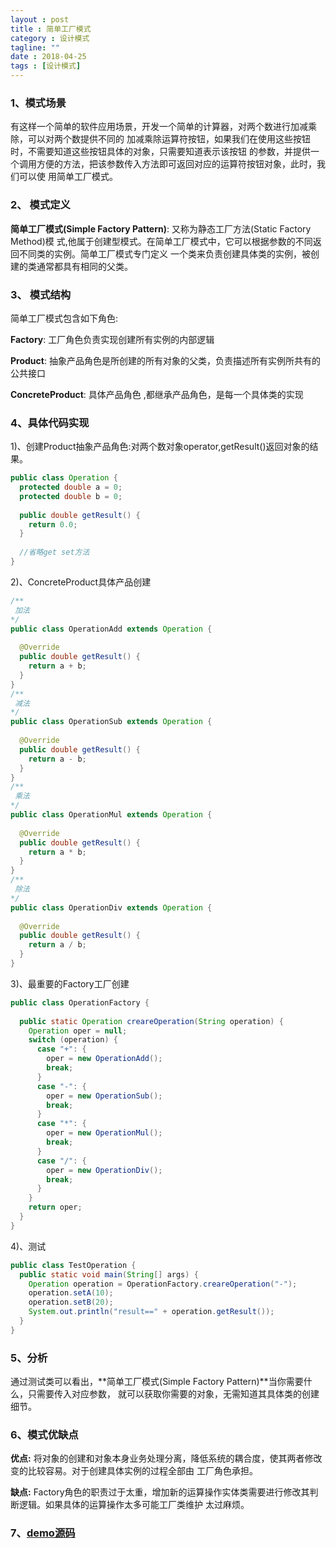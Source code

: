 ```yaml
---
layout : post
title : 简单工厂模式
category : 设计模式
tagline: ""
date : 2018-04-25
tags : [设计模式]
---
```


### 1、模式场景
有这样一个简单的软件应用场景，开发一个简单的计算器，对两个数进行加减乘除，可以对两个数提供不同的
加减乘除运算符按钮，如果我们在使用这些按钮时，不需要知道这些按钮具体的对象，只需要知道表示该按钮
的参数，并提供一个调用方便的方法，把该参数传入方法即可返回对应的运算符按钮对象，此时，我们可以使
用简单工厂模式。



### 2、 模式定义
**简单工厂模式(Simple Factory Pattern)**: 又称为静态工厂方法(Static Factory Method)模
式,他属于创建型模式。在简单工厂模式中，它可以根据参数的不同返回不同类的实例。简单工厂模式专门定义
一个类来负责创建具体类的实例，被创建的类通常都具有相同的父类。


### 3、 模式结构
简单工厂模式包含如下角色:

**Factory**: 工厂角色负责实现创建所有实例的内部逻辑

**Product**: 抽象产品角色是所创建的所有对象的父类，负责描述所有实例所共有的公共接口

**ConcreteProduct**: 具体产品角色 ,都继承产品角色，是每一个具体类的实现


### 4、具体代码实现
1)、创建Product抽象产品角色:对两个数对象operator,getResult()返回对象的结果。

```java
public class Operation {
  protected double a = 0;
  protected double b = 0;
  
  public double getResult() {
    return 0.0;
  }
  
  //省略get set方法
}
```

2)、ConcreteProduct具体产品创建

```java
/** 
 加法
*/
public class OperationAdd extends Operation {
  
  @Override
  public double getResult() {
    return a + b;
  }
}
/**
 减法
*/
public class OperationSub extends Operation {
  
  @Override
  public double getResult() {
    return a - b;
  }
}
/**
 乘法
*/
public class OperationMul extends Operation {
  
  @Override
  public double getResult() {
    return a * b;
  }
}
/**
 除法
*/
public class OperationDiv extends Operation {
  
  @Override
  public double getResult() {
    return a / b;
  }
}
```

3)、最重要的Factory工厂创建

```java
public class OperationFactory {
  
  public static Operation creareOperation(String operation) {
    Operation oper = null;
    switch (operation) {
      case "+": {
        oper = new OperationAdd();
        break;
      }
      case "-": {
        oper = new OperationSub();
        break;
      }
      case "*": {
        oper = new OperationMul();
        break;
      }
      case "/": {
        oper = new OperationDiv();
        break;
      }
    }
    return oper;
  }
}
```

4)、测试

```java
public class TestOperation {
  public static void main(String[] args) {
    Operation operation = OperationFactory.creareOperation("-");
    operation.setA(10);
    operation.setB(20);
    System.out.println("result==" + operation.getResult());
  }
}
```

### 5、分析
通过测试类可以看出，**简单工厂模式(Simple Factory Pattern)**当你需要什么，只需要传入对应参数，
就可以获取你需要的对象，无需知道其具体类的创建细节。


### 6、模式优缺点
**优点:**  将对象的创建和对象本身业务处理分离，降低系统的耦合度，使其两者修改变的比较容易。对于创建具体实例的过程全部由
工厂角色承担。

**缺点:** Factory角色的职责过于太重，增加新的运算操作实体类需要进行修改其判断逻辑。如果具体的运算操作太多可能工厂类维护
太过麻烦。

### 7、[demo源码](https://github.com/zhangjiadong/DesignPattern)

